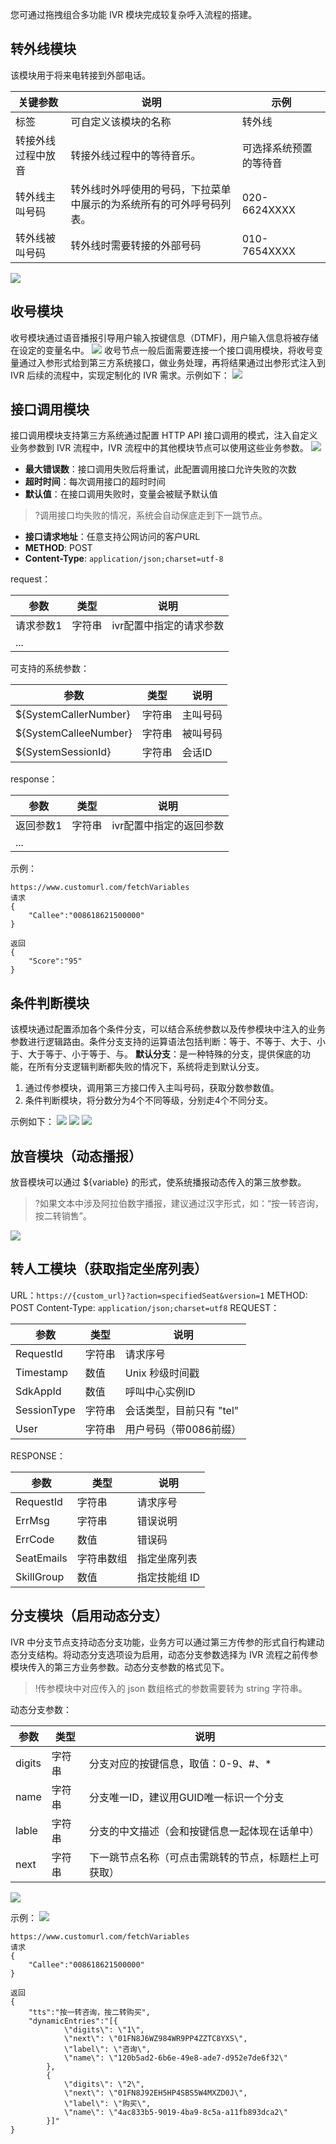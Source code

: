 您可通过拖拽组合多功能 IVR 模块完成较复杂呼入流程的搭建。

## 转外线模块
该模块用于将来电转接到外部电话。

| 关键参数      | 说明                                 | 示例           |
| --------- | ---------------------------------- | ------------ |
| 标签        | 可自定义该模块的名称                         | 转外线          |
| 转接外线过程中放音 | 转接外线过程中的等待音乐。                      | 可选择系统预置的等待音  |
| 转外线主叫号码   | 转外线时外呼使用的号码，下拉菜单中展示的为系统所有的可外呼号码列表。 | 020-6624XXXX |
| 转外线被叫号码   | 转外线时需要转接的外部号码                      | 010-7654XXXX |

![](https://qcloudimg.tencent-cloud.cn/raw/577f6f6beb513453c36c7f862026ab98.png)

## 收号模块
收号模块通过语音播报引导用户输入按键信息（DTMF)，用户输入信息将被存储在设定的变量名中。
![](https://qcloudimg.tencent-cloud.cn/raw/f4ad950403933b06ccd2c8727e808936.png)
收号节点一般后面需要连接一个接口调用模块，将收号变量通过入参形式给到第三方系统接口，做业务处理，再将结果通过出参形式注入到 IVR 后续的流程中，实现定制化的 IVR 需求。示例如下：
![](https://qcloudimg.tencent-cloud.cn/raw/4d1fe581f29ff9083900825d3cf69013.png)

## 接口调用模块
接口调用模块支持第三方系统通过配置 HTTP API 接口调用的模式，注入自定义业务参数到 IVR 流程中，IVR 流程中的其他模块节点可以使用这些业务参数。
![](https://qcloudimg.tencent-cloud.cn/raw/46b32c62176fcd68af8cf9174cd3e1f2.png)
- **最大错误数**：接口调用失败后将重试，此配置调用接口允许失败的次数
- **超时时间**：每次调用接口的超时时间
- **默认值**：在接口调用失败时，变量会被赋予默认值
>?调用接口均失败的情况，系统会自动保底走到下一跳节点。
>
- **接口请求地址**：任意支持公网访问的客户URL
- **METHOD**: POST
- **Content-Type**: `application/json;charset=utf-8`

request：

| 参数    | 类型  | 说明            |
| ----- | --- | ------------- |
| 请求参数1 | 字符串 | ivr配置中指定的请求参数 |
| ...   |     |               |

可支持的系统参数：

| 参数                    | 类型  | 说明   |
| --------------------- | --- | ---- |
| ${SystemCallerNumber} | 字符串 | 主叫号码 |
| ${SystemCalleeNumber} | 字符串 | 被叫号码 |
| ${SystemSessionId}    | 字符串 | 会话ID |

response：

| 参数    | 类型  | 说明            |
| ----- | --- | ------------- |
| 返回参数1 | 字符串 | ivr配置中指定的返回参数 |
| ...   |     |               |

示例：
``` 
https://www.customurl.com/fetchVariables
请求
{
    "Callee":"008618621500000"
}

返回
{
    "Score":"95"
}
```


## 条件判断模块
该模块通过配置添加各个条件分支，可以结合系统参数以及传参模块中注入的业务参数进行逻辑路由。条件分支支持的运算语法包括判断：等于、不等于、大于、小于、大于等于、小于等于、与。
**默认分支**：是一种特殊的分支，提供保底的功能，在所有分支逻辑判断都失败的情况下，系统将走到默认分支。
 1. 通过传参模块，调用第三方接口传入主叫号码，获取分数参数值。
 2. 条件判断模块，将分数分为4个不同等级，分别走4个不同分支。

示例如下：
![](https://qcloudimg.tencent-cloud.cn/raw/a57a4c38e83df73a7280b28a8c37bc2e.png)
![](https://qcloudimg.tencent-cloud.cn/raw/a108f259210bb1d3065d8e62cf6b4231.png)
![](https://qcloudimg.tencent-cloud.cn/raw/3031990a2dc862cd3142375c53ce46d2.png)

## 放音模块（动态播报）
放音模块可以通过 ${variable} 的形式，使系统播报动态传入的第三放参数。
>?如果文本中涉及阿拉伯数字播报，建议通过汉字形式，如：“按一转咨询，按二转销售”。
>
![](https://qcloudimg.tencent-cloud.cn/raw/4bc4c58862d9aad10af9111393919086.png)

## 转人工模块（获取指定坐席列表）
URL：`https://{custom_url}?action=specifiedSeat&version=1`
METHOD: POST
Content-Type: `application/json;charset=utf8`
REQUEST：

| 参数          | 类型  | 说明              |
| ----------- | --- | --------------- |
| RequestId   | 字符串 | 请求序号            |
| Timestamp   | 数值  | Unix 秒级时间戳      |
| SdkAppId    | 数值  | 呼叫中心实例ID        |
| SessionType | 字符串 | 会话类型，目前只有 "tel" |
| User        | 字符串 | 用户号码（带0086前缀）   |

RESPONSE：

| 参数         | 类型    | 说明       |
| ---------- | ----- | -------- |
| RequestId  | 字符串   | 请求序号     |
| ErrMsg     | 字符串   | 错误说明     |
| ErrCode    | 数值    | 错误码      |
| SeatEmails | 字符串数组 | 指定坐席列表   |
| SkillGroup | 数值    | 指定技能组 ID |

## 分支模块（启用动态分支）
IVR 中分支节点支持动态分支功能，业务方可以通过第三方传参的形式自行构建动态分支结构。将动态分支选项设为启用，动态分支参数选择为 IVR 流程之前传参模块传入的第三方业务参数。动态分支参数的格式见下。
>!传参模块中对应传入的 json 数组格式的参数需要转为 string 字符串。
>
动态分支参数：

| 参数     | 类型  | 说明                         |
| ------ | --- | -------------------------- |
| digits | 字符串 | 分支对应的按键信息，取值：0-9、#、\*      |
| name   | 字符串 | 分支唯一ID，建议用GUID唯一标识一个分支     |
| lable  | 字符串 | 分支的中文描述（会和按键信息一起体现在话单中）    |
| next   | 字符串 | 下一跳节点名称（可点击需跳转的节点，标题栏上可获取） |

![](https://qcloudimg.tencent-cloud.cn/raw/c778347c92f2506ccd7e98642884b374.png)

示例：
![](https://qcloudimg.tencent-cloud.cn/raw/064a901343baf8eb99ccebd4c2367952.png)

```
https://www.customurl.com/fetchVariables
请求
{
    "Callee":"008618621500000"
}

返回
{
    "tts":"按一转咨询，按二转购买",
    "dynamicEntries":"[{
        	\"digits\": \"1\",
        	\"next\": \"01FN8J6WZ984WR9PP4ZZTC8YXS\",
        	\"label\": \"咨询\",
        	\"name\": \"120b5ad2-6b6e-49e8-ade7-d952e7de6f32\"
        },
        {
        	\"digits\": \"2\",
        	\"next\": \"01FN8J92EH5HP4SBS5W4MXZD0J\",
        	\"label\": \"购买\",
        	\"name\": \"4ac833b5-9019-4ba9-8c5a-a11fb893dca2\"
        }]"
}
```
